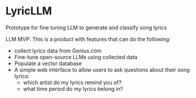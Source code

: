 # LyricLLM
Prototype for fine tuning LLM to generate and classify song lyrics

LLM MVP:
This is a product with features that can do the following:

- collect lyrics data from Genius.com
- Fine-tune open-source LLMs using collected data
- Populate a vector database
- A simple web interface to allow users to ask questions about their song lyrics:
    - which artist do my lyrics remind you of?
    - what time period do my lyrics belong in?
  
